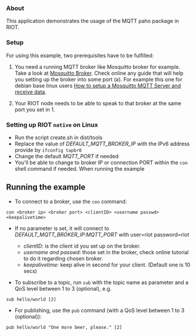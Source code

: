 ### About
This application demonstrates the usage of the MQTT paho package in RIOT.

### Setup
For using this example, two prerequisites have to be fulfilled:

1. You need a running MQTT broker like Mosquitto broker for example. Take a look at
[Mosquitto Broker](https://mosquitto.org/). Check online any guide that will help you setting up the broker into some port (a).
For example this one for debian base linux users [How to setup a Mosquitto MQTT Server and receive data](https://www.digitalocean.com/community/questions/how-to-setup-a-mosquitto-mqtt-server-and-receive-data-from-owntracks).

2. Your RIOT node needs to be able to speak to that broker at the same port you set in 1.

### Setting up RIOT `native` on Linux
- Run the script create.sh in dist/tools
- Replace the value of *DEFAULT_MQTT_BROKER_IP* with the IPv6 address provide by `ifconfig tapbr0`
- Change the default *MQTT_PORT* if needed
- You'll be able to change to broker IP or connection PORT within the `con` shell command if needed.
When running the example

## Running the example

- To connect to a broker, use the `con` command:
```
con <broker ip> <broker port> <clientID> <username passwd> <keepalivetime>
```

* If no parameter is set, it will connect to *DEFAULT_MQTT_BROKER_IP*:*MQTT_PORT* with user=riot password=riot

  * *clientID*: is the client id you set up on the broker.
  * *username and passwd*: those set in the broker, check online tutorial to do it regarding chosen broker.
  * *keepalivetime*: keep alive in second for your client. (Default one is 10 secs)

- To subscribe to a topic, run `sub` with the topic name as parameter and a QoS level between 1 to 3 (optional), e.g.
```
sub hello/world [2]
```
- For publishing, use the `pub` command (with a QoS level between 1 to 3 (optional)):
```
pub hello/world "One more beer, please." [2]
```